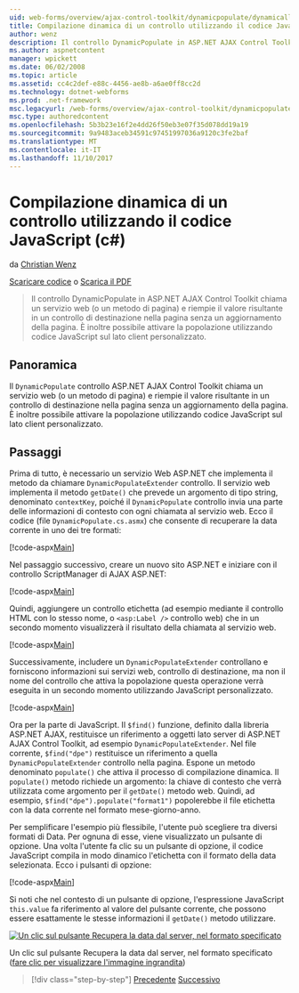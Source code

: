 ```yaml
---
uid: web-forms/overview/ajax-control-toolkit/dynamicpopulate/dynamically-populating-a-control-using-javascript-code-cs
title: Compilazione dinamica di un controllo utilizzando il codice JavaScript (c#) | Documenti Microsoft
author: wenz
description: Il controllo DynamicPopulate in ASP.NET AJAX Control Toolkit chiama un servizio web (o un metodo di pagina) e inserisce il valore risultante in un controllo di destinazione t...
ms.author: aspnetcontent
manager: wpickett
ms.date: 06/02/2008
ms.topic: article
ms.assetid: cc4c2def-e88c-4456-ae8b-a6ae0ff8cc2d
ms.technology: dotnet-webforms
ms.prod: .net-framework
msc.legacyurl: /web-forms/overview/ajax-control-toolkit/dynamicpopulate/dynamically-populating-a-control-using-javascript-code-cs
msc.type: authoredcontent
ms.openlocfilehash: 5b3b23e16f2e4dd26f50eb3e07f35d078dd19a19
ms.sourcegitcommit: 9a9483aceb34591c97451997036a9120c3fe2baf
ms.translationtype: MT
ms.contentlocale: it-IT
ms.lasthandoff: 11/10/2017
---
```

<a name="dynamically-populating-a-control-using-javascript-code-c"></a>Compilazione dinamica di un controllo utilizzando il codice JavaScript (c#)
====================
da [Christian Wenz](https://github.com/wenz)

[Scaricare codice](http://download.microsoft.com/download/d/8/f/d8f2f6f9-1b7c-46ad-9252-e1fc81bdea3e/dynamicpopulate1.cs.zip) o [Scarica il PDF](http://download.microsoft.com/download/b/6/a/b6ae89ee-df69-4c87-9bfb-ad1eb2b23373/dynamicpopulate1CS.pdf)

> Il controllo DynamicPopulate in ASP.NET AJAX Control Toolkit chiama un servizio web (o un metodo di pagina) e riempie il valore risultante in un controllo di destinazione nella pagina senza un aggiornamento della pagina. È inoltre possibile attivare la popolazione utilizzando codice JavaScript sul lato client personalizzato.


## <a name="overview"></a>Panoramica

Il `DynamicPopulate` controllo ASP.NET AJAX Control Toolkit chiama un servizio web (o un metodo di pagina) e riempie il valore risultante in un controllo di destinazione nella pagina senza un aggiornamento della pagina. È inoltre possibile attivare la popolazione utilizzando codice JavaScript sul lato client personalizzato.

## <a name="steps"></a>Passaggi

Prima di tutto, è necessario un servizio Web ASP.NET che implementa il metodo da chiamare `DynamicPopulateExtender` controllo. Il servizio web implementa il metodo `getDate()` che prevede un argomento di tipo string, denominato `contextKey`, poiché il `DynamicPopulate` controllo invia una parte delle informazioni di contesto con ogni chiamata al servizio web. Ecco il codice (file `DynamicPopulate.cs.asmx`) che consente di recuperare la data corrente in uno dei tre formati:

[!code-aspx[Main](dynamically-populating-a-control-using-javascript-code-cs/samples/sample1.aspx)]

Nel passaggio successivo, creare un nuovo sito ASP.NET e iniziare con il controllo ScriptManager di AJAX ASP.NET:

[!code-aspx[Main](dynamically-populating-a-control-using-javascript-code-cs/samples/sample2.aspx)]

Quindi, aggiungere un controllo etichetta (ad esempio mediante il controllo HTML con lo stesso nome, o `<asp:Label />` controllo web) che in un secondo momento visualizzerà il risultato della chiamata al servizio web.

[!code-aspx[Main](dynamically-populating-a-control-using-javascript-code-cs/samples/sample3.aspx)]

Successivamente, includere un `DynamicPopulateExtender` controllano e forniscono informazioni sui servizi web, controllo di destinazione, ma non il nome del controllo che attiva la popolazione questa operazione verrà eseguita in un secondo momento utilizzando JavaScript personalizzato.

[!code-aspx[Main](dynamically-populating-a-control-using-javascript-code-cs/samples/sample4.aspx)]

Ora per la parte di JavaScript. Il `$find()` funzione, definito dalla libreria ASP.NET AJAX, restituisce un riferimento a oggetti lato server di ASP.NET AJAX Control Toolkit, ad esempio `DynamicPopulateExtender`. Nel file corrente, `$find("dpe")` restituisce un riferimento a quella `DynamicPopulateExtender` controllo nella pagina. Espone un metodo denominato `populate()` che attiva il processo di compilazione dinamica. Il `populate()` metodo richiede un argomento: la chiave di contesto che verrà utilizzata come argomento per il `getDate()` metodo web. Quindi, ad esempio, `$find("dpe").populate("format1")` popolerebbe il file etichetta con la data corrente nel formato mese-giorno-anno.

Per semplificare l'esempio più flessibile, l'utente può scegliere tra diversi formati di Data. Per ognuna di esse, viene visualizzato un pulsante di opzione. Una volta l'utente fa clic su un pulsante di opzione, il codice JavaScript compila in modo dinamico l'etichetta con il formato della data selezionata. Ecco i pulsanti di opzione:

[!code-aspx[Main](dynamically-populating-a-control-using-javascript-code-cs/samples/sample5.aspx)]

Si noti che nel contesto di un pulsante di opzione, l'espressione JavaScript `this.value` fa riferimento al valore del pulsante corrente, che possono essere esattamente le stesse informazioni il `getDate()` metodo utilizzare.


[![Un clic sul pulsante Recupera la data dal server, nel formato specificato](dynamically-populating-a-control-using-javascript-code-cs/_static/image2.png)](dynamically-populating-a-control-using-javascript-code-cs/_static/image1.png)

Un clic sul pulsante Recupera la data dal server, nel formato specificato ([fare clic per visualizzare l'immagine ingrandita](dynamically-populating-a-control-using-javascript-code-cs/_static/image3.png))

>[!div class="step-by-step"]
[Precedente](dynamically-populating-a-control-cs.md)
[Successivo](using-dynamicpopulate-with-a-user-control-and-javascript-cs.md)
